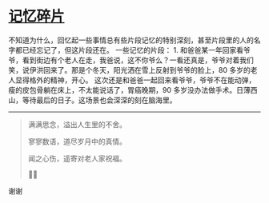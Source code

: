 # [记忆碎片](https://github.com/yihong0618/gitblog/issues/280)

不知道为什么，回忆起一些事情总有些片段记忆的特别深刻，甚至片段里的人的名字都已经忘记了，但这片段还在。
一些记忆的片段：
1. 
和爸爸某一年回家看爷爷，看到街边有个老人在走，我爸说，这不你爷么？一看还真是，爷爷对着我们笑，说伊洪回来了。那是个冬天，阳光洒在雪上反射到爷爷的脸上，80 多岁的老人显得格外的精神，开心。
这次还是和爸爸一起回来看爷爷，爷爷不在能动弹，瘦的皮包骨躺在床上，不太能说话了，胃癌晚期，90 多岁没办法做手术。日薄西山，等待最后的日子。这场景也会深深的刻在脑海里。

---

> 满满思念，溢出人生里的不舍。
> 
> 寥寥数语，道尽岁月中的真情。
> 
> 闻之心伤，遥寄对老人家祝福。
> 
> 🙏🏻

谢谢